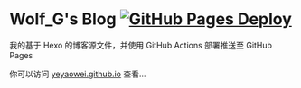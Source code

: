 # Wolf_G's Blog [![GitHub Pages Deploy](https://github.com/yeyaowei/yeyaowei.github.io/workflows/GitHub%20Pages%20Deploy/badge.svg)](https://github.com/yeyaowei/yeyaowei.github.io/actions)

我的基于 Hexo 的博客源文件，并使用 GitHub Actions 部署推送至 GitHub Pages

你可以访问 [yeyaowei.github.io](https://yeyaowei.github.io) 查看...